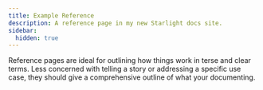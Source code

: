 ```yaml
---
title: Example Reference
description: A reference page in my new Starlight docs site.
sidebar:
  hidden: true
---
```


Reference pages are ideal for outlining how things work in terse and clear terms.
Less concerned with telling a story or addressing a specific use case, they should give a comprehensive outline of what your documenting.
